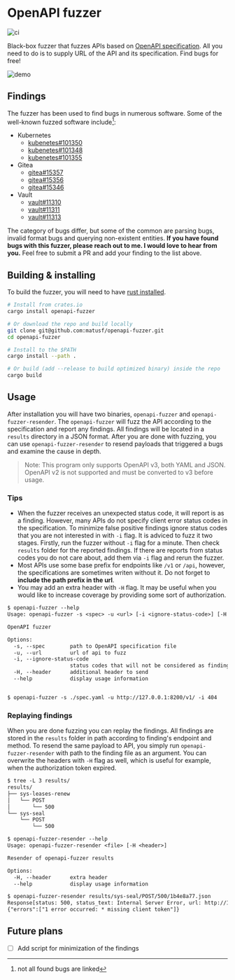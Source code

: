 # OpenAPI fuzzer

![ci](https://github.com/matusf/openapi-fuzzer/actions/workflows/ci.yml/badge.svg)

Black-box fuzzer that fuzzes APIs based on [OpenAPI specification](https://github.com/OAI/OpenAPI-Specification/). All you need to do is to supply URL of the API and its specification. Find bugs for free!

![demo](./demo.png)

## Findings

The fuzzer has been used to find bugs in numerous software. Some of the well-known fuzzed software include[^1]:

- Kubernetes
  - [kubenetes#101350](https://github.com/kubernetes/kubernetes/issues/101350)
  - [kubenetes#101348](https://github.com/kubernetes/kubernetes/issues/101348)
  - [kubenetes#101355](https://github.com/kubernetes/kubernetes/issues/101355)
- Gitea
  - [gitea#15357](https://github.com/go-gitea/gitea/issues/15357)
  - [gitea#15356](https://github.com/go-gitea/gitea/issues/15356)
  - [gitea#15346](https://github.com/go-gitea/gitea/issues/15346)
- Vault
  - [vault#11310](https://github.com/hashicorp/vault/issues/11310)
  - [vault#11311](https://github.com/hashicorp/vault/issues/11311)
  - [vault#11313](https://github.com/hashicorp/vault/issues/11313)

The category of bugs differ, but some of the common are parsing bugs, invalid format bugs and querying non-existent entities. **If you have found bugs with this fuzzer, please reach out to me. I would love to hear from you.** Feel free to submit a PR and add your finding to the list above.

## Building & installing

To build the fuzzer, you will need to have [rust installed](https://www.rust-lang.org/learn/get-started).

```sh
# Install from crates.io
cargo install openapi-fuzzer

# Or download the repo and build locally
git clone git@github.com:matusf/openapi-fuzzer.git
cd openapi-fuzzer

# Install to the $PATH
cargo install --path .

# Or build (add --release to build optimized binary) inside the repo
cargo build
```

## Usage

After installation you will have two binaries, `openapi-fuzzer` and `openapi-fuzzer-resender`. The `openapi-fuzzer` will fuzz the API according to the specification and report any findings. All findings will be located in a `results` directory in a JSON format. After you are done with fuzzing, you can use `openapi-fuzzer-resender` to resend payloads that triggered a bugs and examine the cause in depth.
>Note: This program only supports OpenAPI v3, both YAML and JSON. OpenAPI v2 is not supported and must be converted to v3 before usage. 

### Tips

- When the fuzzer receives an unexpected status code, it will report is as a finding. However, many APIs do not specify client error status codes in the specification. To minimize false positive findings ignore status codes that you are not interested in with `-i` flag. It is adviced to fuzz it two stages. Firstly, run the fuzzer without `-i` flag for a minute. Then check `results` folder for the reported findings. If there are reports from status codes you do not care about, add them via `-i` flag and rerun the fuzzer.
- Most APIs use some base prefix for endpoints like `/v1` or `/api`, however, the specifications are sometimes writen without it. Do not forget to **include the path prefix in the url**.
- You may add an extra header with `-H` flag. It may be useful when you would like to increase coverage by providing some sort of authorization.

```txt
$ openapi-fuzzer --help
Usage: openapi-fuzzer -s <spec> -u <url> [-i <ignore-status-code>] [-H <header>]

OpenAPI fuzzer

Options:
  -s, --spec        path to OpenAPI specification file
  -u, --url         url of api to fuzz
  -i, --ignore-status-code
                    status codes that will not be considered as finding
  -H, --header      additional header to send
  --help            display usage information


$ openapi-fuzzer -s ./spec.yaml -u http://127.0.0.1:8200/v1/ -i 404
```

### Replaying findings

When you are done fuzzing you can replay the findings. All findings are stored in the `results` folder in path according to finding's endpoint and method. To resend the same payload to API, you simply run `openapi-fuzzer-resender` with path to the finding file as an argument. You can overwrite the headers with `-H` flag as well, which is useful for example, when the authorization token expired.

```txt
$ tree -L 3 results/
results/
├── sys-leases-renew
│   └── POST
│       └── 500
└── sys-seal
    └── POST
        └── 500

$ openapi-fuzzer-resender --help
Usage: openapi-fuzzer-resender <file> [-H <header>]

Resender of openapi-fuzzer results

Options:
  -H, --header      extra header
  --help            display usage information

$ openapi-fuzzer-resender results/sys-seal/POST/500/1b4e8a77.json
Response[status: 500, status_text: Internal Server Error, url: http://127.0.0.1:8200/v1/sys/seal]
{"errors":["1 error occurred: * missing client token"]}
```

## Future plans

- [ ] Add script for minimization of the findings

[^1]: not all found bugs are linked
